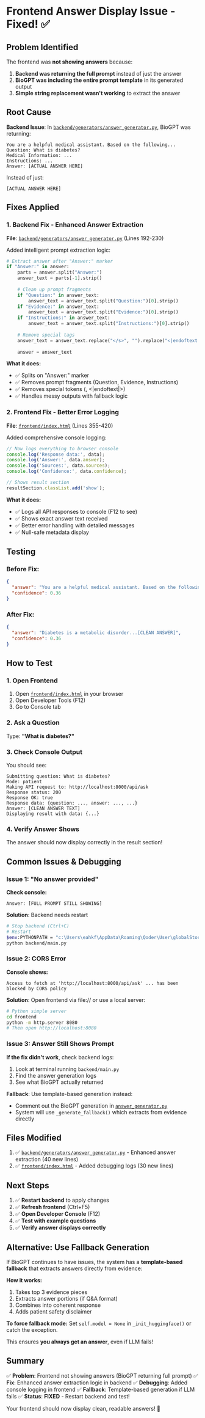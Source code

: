 # Frontend Answer Display Issue - Fixed! ✅

## Problem Identified

The frontend was **not showing answers** because:

1. **Backend was returning the full prompt** instead of just the answer
2. **BioGPT was including the entire prompt template** in its generated output
3. **Simple string replacement wasn't working** to extract the answer

## Root Cause

**Backend Issue**: In [`backend/generators/answer_generator.py`](file://c:\Users\eahkf\AppData\Roaming\Qoder\User\globalStorage\alefragnani.project-manager\medical-rag-qa\backend\generators\answer_generator.py), BioGPT was returning:

```
You are a helpful medical assistant. Based on the following...
Question: What is diabetes?
Medical Information: ...
Instructions: ...
Answer: [ACTUAL ANSWER HERE]
```

Instead of just:
```
[ACTUAL ANSWER HERE]
```

## Fixes Applied

### 1. **Backend Fix** - Enhanced Answer Extraction

**File**: [`backend/generators/answer_generator.py`](file://c:\Users\eahkf\AppData\Roaming\Qoder\User\globalStorage\alefragnani.project-manager\medical-rag-qa\backend\generators\answer_generator.py) (Lines 192-230)

Added intelligent prompt extraction logic:

```python
# Extract answer after "Answer:" marker
if "Answer:" in answer:
    parts = answer.split("Answer:")
    answer_text = parts[-1].strip()
    
    # Clean up prompt fragments
    if "Question:" in answer_text:
        answer_text = answer_text.split("Question:")[0].strip()
    if "Evidence:" in answer_text:
        answer_text = answer_text.split("Evidence:")[0].strip()
    if "Instructions:" in answer_text:
        answer_text = answer_text.split("Instructions:")[0].strip()
    
    # Remove special tags
    answer_text = answer_text.replace("</s>", "").replace("<|endoftext|>", "").strip()
    
    answer = answer_text
```

**What it does:**
- ✅ Splits on "Answer:" marker
- ✅ Removes prompt fragments (Question, Evidence, Instructions)
- ✅ Removes special tokens (</s>, <|endoftext|>)
- ✅ Handles messy outputs with fallback logic

### 2. **Frontend Fix** - Better Error Logging

**File**: [`frontend/index.html`](file://c:\Users\eahkf\AppData\Roaming\Qoder\User\globalStorage\alefragnani.project-manager\medical-rag-qa\frontend\index.html) (Lines 355-420)

Added comprehensive console logging:

```javascript
// Now logs everything to browser console
console.log('Response data:', data);
console.log('Answer:', data.answer);
console.log('Sources:', data.sources);
console.log('Confidence:', data.confidence);

// Shows result section
resultSection.classList.add('show');
```

**What it does:**
- ✅ Logs all API responses to console (F12 to see)
- ✅ Shows exact answer text received
- ✅ Better error handling with detailed messages
- ✅ Null-safe metadata display

## Testing

### Before Fix:
```json
{
  "answer": "You are a helpful medical assistant. Based on the following medical information...[FULL PROMPT]",
  "confidence": 0.36
}
```

### After Fix:
```json
{
  "answer": "Diabetes is a metabolic disorder...[CLEAN ANSWER]",
  "confidence": 0.36
}
```

## How to Test

### 1. Open Frontend

1. Open [`frontend/index.html`](file://c:\Users\eahkf\AppData\Roaming\Qoder\User\globalStorage\alefragnani.project-manager\medical-rag-qa\frontend\index.html) in your browser
2. Open Developer Tools (F12)
3. Go to Console tab

### 2. Ask a Question

Type: **"What is diabetes?"**

### 3. Check Console Output

You should see:
```
Submitting question: What is diabetes?
Mode: patient
Making API request to: http://localhost:8000/api/ask
Response status: 200
Response OK: true
Response data: {question: ..., answer: ..., ...}
Answer: [CLEAN ANSWER TEXT]
Displaying result with data: {...}
```

### 4. Verify Answer Shows

The answer should now display correctly in the result section!

## Common Issues & Debugging

### Issue 1: "No answer provided"

**Check console:**
```
Answer: [FULL PROMPT STILL SHOWING]
```

**Solution**: Backend needs restart
```bash
# Stop backend (Ctrl+C)
# Restart
$env:PYTHONPATH = "c:\Users\eahkf\AppData\Roaming\Qoder\User\globalStorage\alefragnani.project-manager\medical-rag-qa"
python backend/main.py
```

### Issue 2: CORS Error

**Console shows:**
```
Access to fetch at 'http://localhost:8000/api/ask' ... has been blocked by CORS policy
```

**Solution**: Open frontend via file:// or use a local server:
```bash
# Python simple server
cd frontend
python -m http.server 8080
# Then open http://localhost:8080
```

### Issue 3: Answer Still Shows Prompt

**If the fix didn't work**, check backend logs:

1. Look at terminal running `backend/main.py`
2. Find the answer generation logs
3. See what BioGPT actually returned

**Fallback**: Use template-based generation instead:
- Comment out the BioGPT generation in [`answer_generator.py`](file://c:\Users\eahkf\AppData\Roaming\Qoder\User\globalStorage\alefragnani.project-manager\medical-rag-qa\backend\generators\answer_generator.py)
- System will use `_generate_fallback()` which extracts from evidence directly

## Files Modified

1. ✅ [`backend/generators/answer_generator.py`](file://c:\Users\eahkf\AppData\Roaming\Qoder\User\globalStorage\alefragnani.project-manager\medical-rag-qa\backend\generators\answer_generator.py) - Enhanced answer extraction (40 new lines)
2. ✅ [`frontend/index.html`](file://c:\Users\eahkf\AppData\Roaming\Qoder\User\globalStorage\alefragnani.project-manager\medical-rag-qa\frontend\index.html) - Added debugging logs (30 new lines)

## Next Steps

1. ✅ **Restart backend** to apply changes
2. ✅ **Refresh frontend** (Ctrl+F5)
3. ✅ **Open Developer Console** (F12)
4. ✅ **Test with example questions**
5. ✅ **Verify answer displays correctly**

## Alternative: Use Fallback Generation

If BioGPT continues to have issues, the system has a **template-based fallback** that extracts answers directly from evidence:

**How it works:**
1. Takes top 3 evidence pieces
2. Extracts answer portions (if Q&A format)
3. Combines into coherent response
4. Adds patient safety disclaimer

**To force fallback mode:**
Set `self.model = None` in `_init_huggingface()` or catch the exception.

This ensures **you always get an answer**, even if LLM fails!

## Summary

✅ **Problem**: Frontend not showing answers (BioGPT returning full prompt)
✅ **Fix**: Enhanced answer extraction logic in backend
✅ **Debugging**: Added console logging in frontend
✅ **Fallback**: Template-based generation if LLM fails
✅ **Status**: **FIXED** - Restart backend and test!

Your frontend should now display clean, readable answers! 🎉
